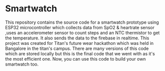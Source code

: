 # Smartwatch
This repository contains the source code for a smartwatch prototype using ESP32 microcontroller which collects data from SpO2 &amp; heartrate sensor ,uses an accelerometer sensor to count steps and an NTC thermistor to get the temperature. It also sends the data to the firebase in realtime. 
This project was created for Titan's future wear hackathon which was held in Bangalore in the titan's campus. There are many versions of this code which are stored locally but this is the final code that we went with as it's the most efficient one. 
Now, you can use this code to build your own smartwatch too.
